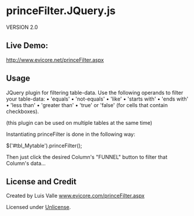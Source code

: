 princeFilter.JQuery.js
======================

VERSION 2.0
    
Live Demo:
-------
http://www.evicore.net/princeFilter.aspx

Usage
-----

JQuery plugin for filtering table-data. Use the following operands to filter your table-data:
        • 'equals'
        • 'not-equals'
        • 'like'
        • 'starts with'
        • 'ends with'
        • 'less than'
        • 'greater than'
        • 'true' or 'false' (for cells that contain checkboxes).


(this plugin can be used on multiple tables at the same time)

Instantiating princeFilter is done in the following way:
		
$('#tbl_Mytable').princeFilter();



Then just click the desired Column's "FUNNEL" button to filter that Column's data...

License and Credit
---

Created by Luis Valle
www.evicore.com/princeFilter.aspx

Licensed under [Unlicense](http://unlicense.org/).
